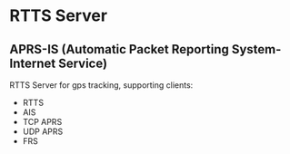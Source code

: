 # RTTS Server

## APRS-IS (Automatic Packet Reporting System-Internet Service) ##

RTTS Server for gps tracking, supporting clients:    
* RTTS    
* AIS    
* TCP APRS      
* UDP APRS
* FRS   
